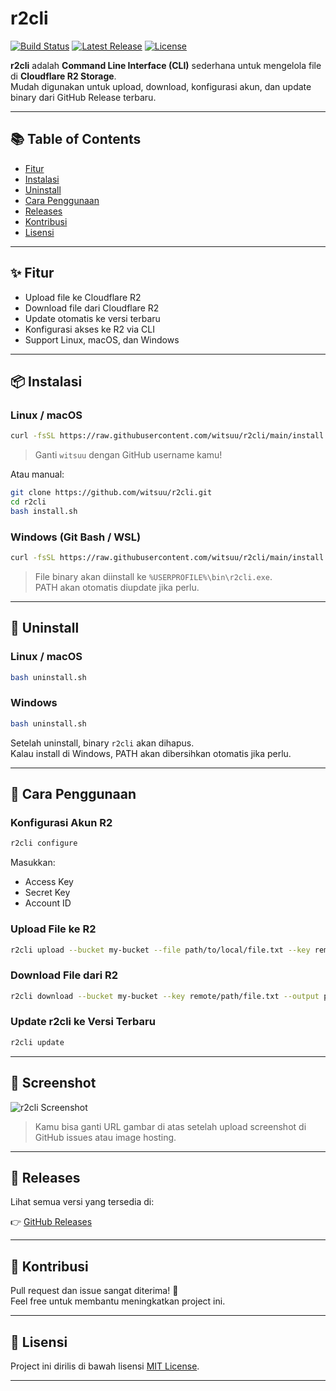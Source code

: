# r2cli

[![Build Status](https://img.shields.io/github/actions/workflow/status/witsuu/r2cli/release.yml?branch=main)](https://github.com/witsuu/r2cli/actions)
[![Latest Release](https://img.shields.io/github/v/release/witsuu/r2cli)](https://github.com/witsuu/r2cli/releases)
[![License](https://img.shields.io/github/license/witsuu/r2cli)](LICENSE)

**r2cli** adalah **Command Line Interface (CLI)** sederhana untuk mengelola file di **Cloudflare R2 Storage**.  
Mudah digunakan untuk upload, download, konfigurasi akun, dan update binary dari GitHub Release terbaru.

---

## 📚 Table of Contents

- [Fitur](#-fitur)
- [Instalasi](#-instalasi)
- [Uninstall](#-uninstall)
- [Cara Penggunaan](#-cara-penggunaan)
- [Releases](#-releases)
- [Kontribusi](#-kontribusi)
- [Lisensi](#-lisensi)

---

## ✨ Fitur

- Upload file ke Cloudflare R2
- Download file dari Cloudflare R2
- Update otomatis ke versi terbaru
- Konfigurasi akses ke R2 via CLI
- Support Linux, macOS, dan Windows

---

## 📦 Instalasi

### Linux / macOS

```bash
curl -fsSL https://raw.githubusercontent.com/witsuu/r2cli/main/install.sh | bash
```

> Ganti `witsuu` dengan GitHub username kamu!

Atau manual:

```bash
git clone https://github.com/witsuu/r2cli.git
cd r2cli
bash install.sh
```

### Windows (Git Bash / WSL)

```bash
curl -fsSL https://raw.githubusercontent.com/witsuu/r2cli/main/install.sh | bash
```

> File binary akan diinstall ke `%USERPROFILE%\bin\r2cli.exe`.  
> PATH akan otomatis diupdate jika perlu.

---

## 🧹 Uninstall

### Linux / macOS

```bash
bash uninstall.sh
```

### Windows

```bash
bash uninstall.sh
```

Setelah uninstall, binary `r2cli` akan dihapus.  
Kalau install di Windows, PATH akan dibersihkan otomatis jika perlu.

---

## 🚀 Cara Penggunaan

### Konfigurasi Akun R2

```bash
r2cli configure
```

Masukkan:

- Access Key
- Secret Key
- Account ID

### Upload File ke R2

```bash
r2cli upload --bucket my-bucket --file path/to/local/file.txt --key remote/path/file.txt
```

### Download File dari R2

```bash
r2cli download --bucket my-bucket --key remote/path/file.txt --output path/to/save/file.txt
```

### Update r2cli ke Versi Terbaru

```bash
r2cli update
```

---

## 📸 Screenshot

![r2cli Screenshot](https://user-images.githubusercontent.com/your-github-id/your-image-id.png)

> Kamu bisa ganti URL gambar di atas setelah upload screenshot di GitHub issues atau image hosting.

---

## 🔖 Releases

Lihat semua versi yang tersedia di:

👉 [GitHub Releases](https://github.com/witsuu/r2cli/releases)

---

## 🤝 Kontribusi

Pull request dan issue sangat diterima! 🎉  
Feel free untuk membantu meningkatkan project ini.

---

## 📄 Lisensi

Project ini dirilis di bawah lisensi [MIT License](LICENSE).

---

